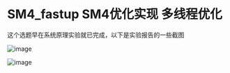 # SM4_fastup  SM4优化实现 多线程优化



这个选题早在系统原理实验就已完成，以下是实验报告的一些截图



![image](https://user-images.githubusercontent.com/75195549/179916139-a82083c5-eccb-4f3f-83f1-632f14558293.png)





![image](https://user-images.githubusercontent.com/75195549/179915928-de40bd30-7330-427d-9b51-35d9770faf94.png)
